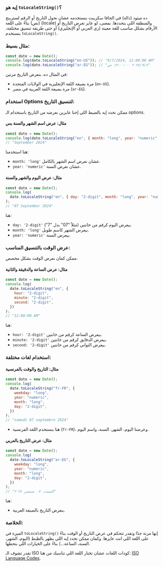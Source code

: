 ### إيه هو `toLocaleString()`؟

ده ميثود (دالة) في الجافا سكريبت بنستخدمه عشان نحول التاريخ أو الرقم لسترينج (نص) بناءً على اللغة (locale) والمنطقة اللي بنحددها. بمعنى، لو عايز تعرض التاريخ أو الأرقام بشكل مناسب للغة معينة (زي العربي أو الإنجليزي) أو حتى طريقة تنسيق مختلفة، بنستخدم `toLocaleString()`.

### مثال بسيط:

```javascript
const date = new Date();
console.log(date.toLocaleString("en-US")); // "9/7/2024, 12:00:00 AM"
console.log(date.toLocaleString("ar-EG")); // "٧‏/٩‏/٢٠٢٤ ١٢:٠٠:٠٠ ص"
```

في المثال ده، بنعرض التاريخ مرتين:

- مرة بصيغة اللغة الإنجليزية في الولايات المتحدة (`en-US`).
- مرة بصيغة اللغة العربية في مصر (`ar-EG`).

### استخدام Options لتنسيق التاريخ:

ممكن نحدد إيه بالضبط اللي إحنا عايزين نعرضه من التاريخ باستخدام الـ options.

#### مثال: عرض اسم الشهر والسنة بس

```javascript
const date = new Date();
console.log(date.toLocaleString("en", { month: "long", year: "numeric" }));
// "September 2024"
```

هنا استخدمنا:

- `month: 'long'` عشان نعرض اسم الشهر بالكامل.
- `year: 'numeric'` عشان نعرض السنة.

#### مثال: عرض اليوم والشهر والسنة

```javascript
const date = new Date();
console.log(
  date.toLocaleString("en", { day: "2-digit", month: "long", year: "numeric" })
);
// "07 September 2024"
```

هنا:

- `day: '2-digit'` بيعرض اليوم كرقم من خانتين (مثلاً "07" بدل "7").
- `month: 'long'` بيعرض الشهر كاسم طويل.
- `year: 'numeric'` بيعرض السنة.

### عرض الوقت بالتنسيق المناسب:

ممكن كمان نعرض الوقت بشكل مخصص.

#### مثال: عرض الساعة والدقيقة والثانية

```javascript
const date = new Date();
console.log(
  date.toLocaleString("en", {
    hour: "2-digit",
    minute: "2-digit",
    second: "2-digit",
  })
);
// "12:00:00 AM"
```

هنا:

- `hour: '2-digit'` بيعرض الساعة كرقم من خانتين.
- `minute: '2-digit'` بيعرض الدقايق كرقم من خانتين.
- `second: '2-digit'` بيعرض الثواني كرقم من خانتين.

### استخدام لغات مختلفة:

#### مثال: التاريخ والوقت بالفرنسية

```javascript
const date = new Date();
console.log(
  date.toLocaleString("fr-FR", {
    weekday: "long",
    year: "numeric",
    month: "long",
    day: "2-digit",
  })
);
// "samedi 07 septembre 2024"
```

- هنا بنستخدم اللغة الفرنسية (`fr-FR`)، وعرضنا اليوم، الشهر، السنة، واسم اليوم.

#### مثال: عرض التاريخ بالعربي

```javascript
const date = new Date();
console.log(
  date.toLocaleString("ar-EG", {
    weekday: "long",
    year: "numeric",
    month: "long",
    day: "2-digit",
  })
);
// "السبت، ٠٧ سبتمبر ٢٠٢٤"
```

هنا:

- بنعرض التاريخ بالصيغة العربية.

### الخلاصة:

الميزة في `toLocaleString()` إنها مرنة جدًا وتقدر تتحكم في عرض التاريخ أو الوقت بناءً على اللغة اللي انت عايزها. وكمان ممكن تحدد إيه اللي يظهر بالظبط (اليوم، الشهر، السنة، الساعة...) بناءً على الخيارات اللي بتحطها.

تقدر تشوف الـ ISO كودات اللغات عشان تختار اللغة اللي تناسبك من هنا:
[ISO Language Codes](https://www.sitepoint.com/iso-2-letter-language-codes/).
